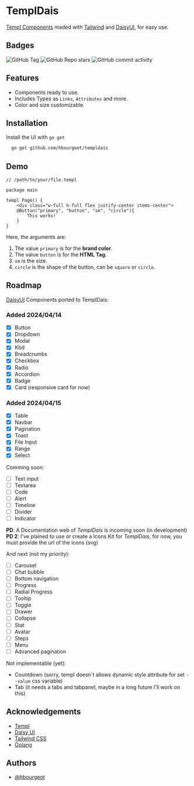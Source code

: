 
# TemplDais

[Templ Components](https://github.com/a-h/templ) maded with [Tailwind](https://tailwindcss.com) and [DaisyUI](https://daisyui.com), for easy use.


## Badges

![GitHub Tag](https://img.shields.io/github/v/tag/hbourgeot/templdais)
![GitHub Repo stars](https://img.shields.io/github/stars/hbourgeot/templdais)
![GitHub commit activity](https://img.shields.io/github/commit-activity/w/hbourgeot/templdais)



## Features

- Components ready to use.
- Includes Types as `Links`, `Attributes` and more.
- Color and size customizable.


## Installation

Install the UI with `go get`

```bash
  go get github.com/hbourgeot/templdais
```
    
## Demo

```gohtml
// /path/to/your/file.templ

package main

templ Page() {
    <div class="w-full h-full flex justify-center items-center">
    @Button("primary", "button", "sm", "circle"){
        This works!
    }
}
```

Here, the arguments are:
1. The value `primary` is for the **brand color**.
2. The value `button` is for the **HTML Tag**.
3. `sm` is the size.
4. `circle` is the shape of the button, can be `square` or `circle`.



## Roadmap

[DaisyUI](https://daisyui.com) Components ported to TemplDais:

### Added 2024/04/14

- [x]  Button
- [x]  Dropdown
- [x]  Modal
- [x]  Kbd
- [x]  Breadcrumbs
- [x]  Checkbox
- [x]  Radio
- [x]  Accordion
- [x]  Badge
- [x]  Card (responsive card for now)

### Added 2024/04/15

- [x]  Table
- [x]  Navbar
- [x]  Pagination
- [x]  Toast
- [x]  File Input
- [x]  Range
- [x]  Select

Comming soon:

- [ ]  Text input
- [ ]  Textarea
- [ ]  Code
- [ ]  Alert
- [ ]  Timeline
- [ ]  Divider
- [ ]  Indicator

**PD**: A Documentation web of *TemplDais* is incoming soon (in development)
**PD 2**: I've plained to use or create a Icons Kit for *TemplDais*, for now, you must provide the url of the icons (svg)

And next (not my priority):

- [ ]  Carousel
- [ ]  Chat bubble
- [ ]  Bottom navigation
- [ ]  Progress
- [ ]  Radial Progress
- [ ]  Tooltip
- [ ]  Toggle
- [ ]  Drawer
- [ ]  Collapse
- [ ]  Stat
- [ ]  Avatar
- [ ]  Steps
- [ ]  Menu
- [ ]  Advanced pagination

Not implementable (yet):

- Countdown (sorry, templ doesn´t allows dynamic style attribute for set `--value` css variable)
- Tab (it needs a tabs and tabpanel, maybe in a long future I'll work on this)

## Acknowledgements

 - [Templ](https://github.com/a-h/templ)
 - [Daisy UI](https://daisyui.com)
 - [Tailwind CSS](https://tailwindcss.com)
 - [Golang](https://go.dev)


## Authors

- [@hbourgeot](https://www.github.com/hbourgeot)
